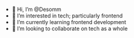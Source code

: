 - 👋 Hi, I’m @Desomm
- 👀 I’m interested in tech; particularly frontend
- 🌱 I’m currently learning frontend development
- 💞️ I’m looking to collaborate on tech as a whole


<!---
Desomm/Desomm is a ✨ special ✨ repository because its `README.md` (this file) appears on your GitHub profile.
You can click the Preview link to take a look at your changes.
--->
